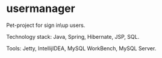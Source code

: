# usermanager

Pet-project for sign in\up users. 

Technology stack: Java, Spring, Hibernate, JSP, SQL.

Tools: Jetty, IntellijIDEA, MySQL WorkBench, MySQL Server.
